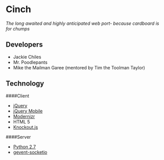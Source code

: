 Cinch
=====
_The long awaited and highly anticipated web port- because cardboard is for chumps_

Developers
-----------
*  Jackie Chiles
*  Mr. Poodlepants
*  Mike the Mailman Garee (mentored by Tim the Toolman Taylor)

Technology
----------
####Client
* [jQuery](http://jquery.com/)
* [jQuery Mobile](http://jquerymobile.com/)
* [Modernizr](http://www.modernizr.com/)
* HTML 5
* [Knockout.js](http://knockout.js/)

####Server
* [Python 2.7](http://python.org/download/releases/)
* [gevent-socketio](https://github.com/abourget/gevent-socketio)
